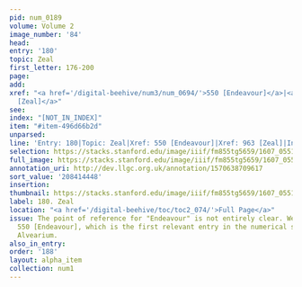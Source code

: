 ```yaml
---
pid: num_0189
volume: Volume 2
image_number: '84'
head:
entry: '180'
topic: Zeal
first_letter: 176-200
page:
add:
xref: "<a href='/digital-beehive/num3/num_0694/'>550 [Endeavour]</a>|<a href='/digital-beehive/num4/num_1285/'>963
  [Zeal]</a>"
see:
index: "[NOT_IN_INDEX]"
item: "#item-496d66b2d"
unparsed:
line: 'Entry: 180|Topic: Zeal|Xref: 550 [Endeavour]|Xref: 963 [Zeal]|Index: [NOT_IN_INDEX]|#item-496d66b2d'
selection: https://stacks.stanford.edu/image/iiif/fm855tg5659/1607_0551/847,4448,2962,606/full/0/default.jpg
full_image: https://stacks.stanford.edu/image/iiif/fm855tg5659/1607_0551/full/full/0/default.jpg
annotation_uri: http://dev.llgc.org.uk/annotation/1570638709617
sort_value: '208414448'
insertion:
thumbnail: https://stacks.stanford.edu/image/iiif/fm855tg5659/1607_0551/847,4448,600,180/250,/0/default.jpg
label: 180. Zeal
location: "<a href='/digital-beehive/toc/toc2_074/'>Full Page</a>"
issue: The point of reference for "Endeavour" is not entirely clear. We linked to
  550 [Endeavour], which is the first relevant entry in the numerical section of the
  Alvearium.
also_in_entry:
order: '188'
layout: alpha_item
collection: num1
---
```

